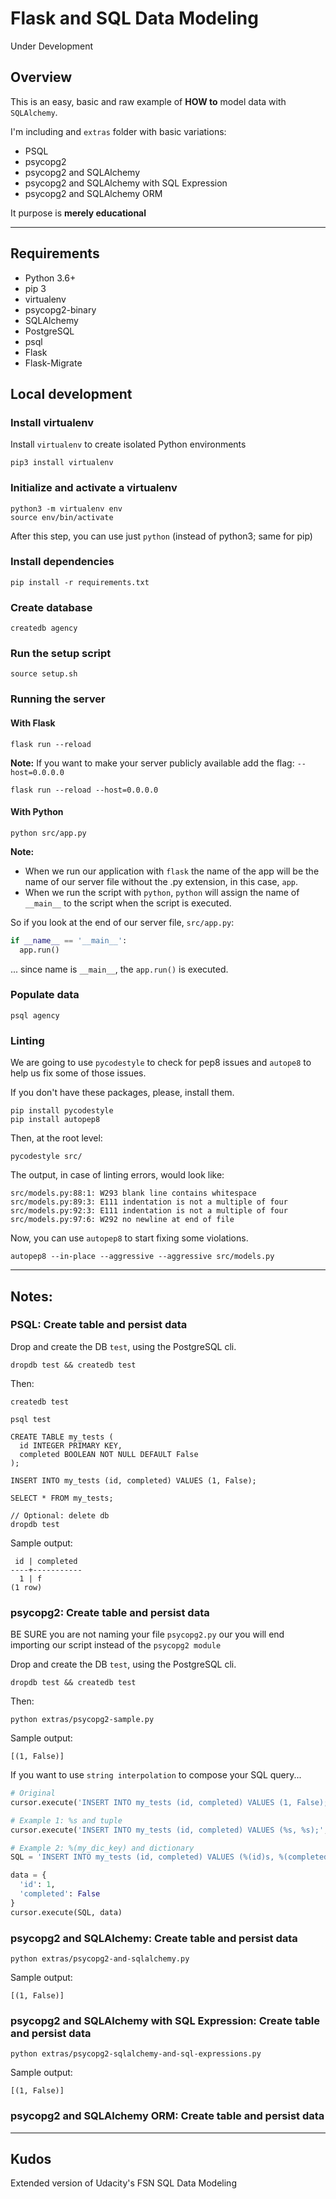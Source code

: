 # Flask and SQL Data Modeling

Under Development

## Overview

This is an easy, basic and raw example of **HOW to** model data with `SQLAlchemy`.

I'm including and `extras` folder with basic variations:
- PSQL
- psycopg2
- psycopg2 and SQLAlchemy
- psycopg2 and SQLAlchemy with SQL Expression
- psycopg2 and SQLAlchemy ORM

It purpose is **merely educational**

---

## Requirements

* Python 3.6+
* pip 3
* virtualenv
* psycopg2-binary
* SQLAlchemy
* PostgreSQL
* psql
* Flask
* Flask-Migrate
<!-- for creating and running schema migrations -->

## Local development

### Install virtualenv

Install `virtualenv` to create isolated Python environments

```shell
pip3 install virtualenv
```

### Initialize and activate a virtualenv

```shell
python3 -m virtualenv env
source env/bin/activate
```

After this step, you can use just `python` (instead of python3; same for pip)

### Install dependencies

```shell
pip install -r requirements.txt
```

### Create database

```shell
createdb agency
```

### Run the setup script

```shell
source setup.sh
```

### Running the server

#### With Flask

```shell
flask run --reload
```

**Note:** If you want to make your server publicly available add the flag: `--host=0.0.0.0`

```shell
flask run --reload --host=0.0.0.0
```

#### With Python

```shell
python src/app.py 
```

**Note:** 
* When we run our application with `flask` the name of the app will be the name of our server file without the  .py extension, in this case, `app`.
* When we run the script with `python`, `python` will assign the name of `__main__` to the script when the script is executed.

So if you look at the end of our server file, `src/app.py`:

```py
if __name__ == '__main__':
  app.run()
```

... since name is `__main__`, the `app.run()` is executed.

### Populate data

```shell
psql agency
```

### Linting

We are going to use `pycodestyle` to check for pep8 issues and `autope8` to help us fix some of those issues.

If you don't have these packages, please, install them.

```shell
pip install pycodestyle
pip install autopep8
```

Then, at the root level:

```shell
pycodestyle src/
```

The output, in case of linting errors, would look like:

```shell
src/models.py:88:1: W293 blank line contains whitespace
src/models.py:89:3: E111 indentation is not a multiple of four
src/models.py:92:3: E111 indentation is not a multiple of four
src/models.py:97:6: W292 no newline at end of file
```

Now, you can use `autopep8` to start fixing some violations. 


```shell
autopep8 --in-place --aggressive --aggressive src/models.py
```

---

## Notes:

### PSQL: Create table and persist data

Drop and create the DB `test`, using the PostgreSQL cli.

```
dropdb test && createdb test
```

Then:

```shell
createdb test

psql test

CREATE TABLE my_tests (
  id INTEGER PRIMARY KEY,
  completed BOOLEAN NOT NULL DEFAULT False
);

INSERT INTO my_tests (id, completed) VALUES (1, False);

SELECT * FROM my_tests;

// Optional: delete db
dropdb test
```

Sample output:

```shell
 id | completed 
----+-----------
  1 | f
(1 row)
```

### psycopg2: Create table and persist data

BE SURE you are not naming your file `psycopg2.py` our you will end importing our script instead of the `psycopg2 module`

<!--
connection = psycopg2.connect('dbname=test')
AttributeError: partially initialized module 'psycopg2' has no attribute 'connect' (most likely due to a circular import)
 -->

Drop and create the DB `test`, using the PostgreSQL cli.

```
dropdb test && createdb test
```

Then:

```shell
python extras/psycopg2-sample.py
```

Sample output:

```shell
[(1, False)]
```

If you want to use `string interpolation` to compose your SQL query...

```py
# Original
cursor.execute('INSERT INTO my_tests (id, completed) VALUES (1, False);')

# Example 1: %s and tuple
cursor.execute('INSERT INTO my_tests (id, completed) VALUES (%s, %s);', (1, False))

# Example 2: %(my_dic_key) and dictionary
SQL = 'INSERT INTO my_tests (id, completed) VALUES (%(id)s, %(completed)s);'

data = {
  'id': 1,
  'completed': False
}
cursor.execute(SQL, data)
```

### psycopg2 and SQLAlchemy: Create table and persist data

```shell
python extras/psycopg2-and-sqlalchemy.py
```

Sample output:

```shell
[(1, False)]
```

### psycopg2 and SQLAlchemy with SQL Expression: Create table and persist data

```shell
python extras/psycopg2-sqlalchemy-and-sql-expressions.py
```

Sample output:

```shell
[(1, False)]
```

### psycopg2 and SQLAlchemy ORM: Create table and persist data



---

## Kudos

Extended version of Udacity's FSN SQL Data Modeling


